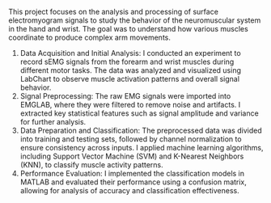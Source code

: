 This project focuses on the analysis and processing of surface electromyogram signals to study the behavior of the neuromuscular system in the hand and wrist. The goal was to understand how various muscles coordinate to produce complex arm movements.
1. Data Acquisition and Initial Analysis:
I conducted an experiment to record sEMG signals from the forearm and wrist muscles during different motor tasks. The data was analyzed and visualized using LabChart to observe muscle activation patterns and overall signal behavior.
2. Signal Preprocessing:
The raw EMG signals were imported into EMGLAB, where they were filtered to remove noise and artifacts. I extracted key statistical features such as signal amplitude and variance for further analysis.
3. Data Preparation and Classification:
The preprocessed data was divided into training and testing sets, followed by channel normalization to ensure consistency across inputs. I applied machine learning algorithms, including Support Vector Machine (SVM) and K-Nearest Neighbors (KNN), to classify muscle activity patterns.
4. Performance Evaluation:
I implemented the classification models in MATLAB and evaluated their performance using a confusion matrix, allowing for analysis of accuracy and classification effectiveness.
